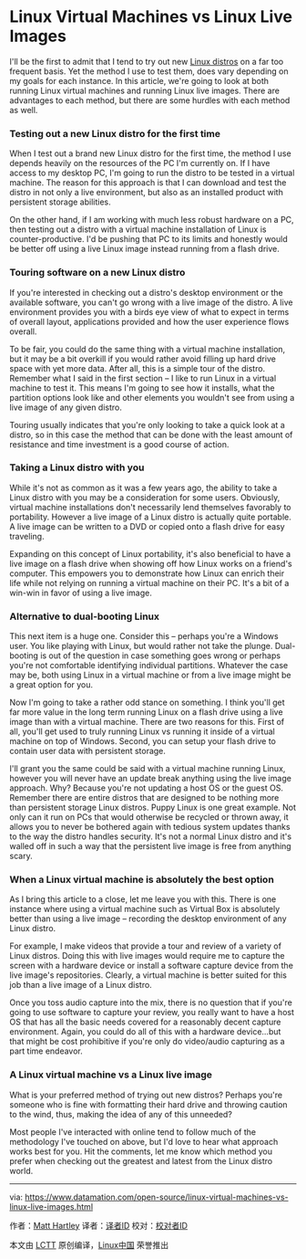 Linux Virtual Machines vs Linux Live Images
======
I'll be the first to admit that I tend to try out new [Linux distros][1] on a far too frequent basis. Yet the method I use to test them, does vary depending on my goals for each instance. In this article, we're going to look at both running Linux virtual machines and running Linux live images. There are advantages to each method, but there are some hurdles with each method as well.

### Testing out a new Linux distro for the first time

When I test out a brand new Linux distro for the first time, the method I use depends heavily on the resources of the PC I'm currently on. If I have access to my desktop PC, I'm going to run the distro to be tested in a virtual machine. The reason for this approach is that I can download and test the distro in not only a live environment, but also as an installed product with persistent storage abilities.

On the other hand, if I am working with much less robust hardware on a PC, then testing out a distro with a virtual machine installation of Linux is counter-productive. I'd be pushing that PC to its limits and honestly would be better off using a live Linux image instead running from a flash drive.

### Touring software on a new Linux distro

If you're interested in checking out a distro's desktop environment or the available software, you can't go wrong with a live image of the distro. A live environment provides you with a birds eye view of what to expect in terms of overall layout, applications provided and how the user experience flows overall.

To be fair, you could do the same thing with a virtual machine installation, but it may be a bit overkill if you would rather avoid filling up hard drive space with yet more data. After all, this is a simple tour of the distro. Remember what I said in the first section – I like to run Linux in a virtual machine to test it. This means I'm going to see how it installs, what the partition options look like and other elements you wouldn't see from using a live image of any given distro.

Touring usually indicates that you're only looking to take a quick look at a distro, so in this case the method that can be done with the least amount of resistance and time investment is a good course of action.

### Taking a Linux distro with you

While it's not as common as it was a few years ago, the ability to take a Linux distro with you may be a consideration for some users. Obviously, virtual machine installations don't necessarily lend themselves favorably to portability. However a live image of a Linux distro is actually quite portable. A live image can be written to a DVD or copied onto a flash drive for easy traveling.

Expanding on this concept of Linux portability, it's also beneficial to have a live image on a flash drive when showing off how Linux works on a friend's computer. This empowers you to demonstrate how Linux can enrich their life while not relying on running a virtual machine on their PC. It's a bit of a win-win in favor of using a live image.

### Alternative to dual-booting Linux

This next item is a huge one. Consider this – perhaps you're a Windows user. You like playing with Linux, but would rather not take the plunge. Dual-booting is out of the question in case something goes wrong or perhaps you're not comfortable identifying individual partitions. Whatever the case may be, both using Linux in a virtual machine or from a live image might be a great option for you.

Now I'm going to take a rather odd stance on something. I think you'll get far more value in the long term running Linux on a flash drive using a live image than with a virtual machine. There are two reasons for this. First of all, you'll get used to truly running Linux vs running it inside of a virtual machine on top of Windows. Second, you can setup your flash drive to contain user data with persistent storage.

I'll grant you the same could be said with a virtual machine running Linux, however you will never have an update break anything using the live image approach. Why? Because you're not updating a host OS or the guest OS. Remember there are entire distros that are designed to be nothing more than persistent storage Linux distros. Puppy Linux is one great example. Not only can it run on PCs that would otherwise be recycled or thrown away, it allows you to never be bothered again with tedious system updates thanks to the way the distro handles security. It's not a normal Linux distro and it's walled off in such a way that the persistent live image is free from anything scary.

### When a Linux virtual machine is absolutely the best option

As I bring this article to a close, let me leave you with this. There is one instance where using a virtual machine such as Virtual Box is absolutely better than using a live image – recording the desktop environment of any Linux distro.

For example, I make videos that provide a tour and review of a variety of Linux distros. Doing this with live images would require me to capture the screen with a hardware device or install a software capture device from the live image's repositories. Clearly, a virtual machine is better suited for this job than a live image of a Linux distro.

Once you toss audio capture into the mix, there is no question that if you're going to use software to capture your review, you really want to have a host OS that has all the basic needs covered for a reasonably decent capture environment. Again, you could do all of this with a hardware device...but that might be cost prohibitive if you're only do video/audio capturing as a part time endeavor.

### A Linux virtual machine vs a Linux live image

What is your preferred method of trying out new distros? Perhaps you're someone who is fine with formatting their hard drive and throwing caution to the wind, thus, making the idea of any of this unneeded?

Most people I've interacted with online tend to follow much of the methodology I've touched on above, but I'd love to hear what approach works best for you. Hit the comments, let me know which method you prefer when checking out the greatest and latest from the Linux distro world.

--------------------------------------------------------------------------------

via: https://www.datamation.com/open-source/linux-virtual-machines-vs-linux-live-images.html

作者：[Matt Hartley][a]
译者：[译者ID](https://github.com/译者ID)
校对：[校对者ID](https://github.com/校对者ID)

本文由 [LCTT](https://github.com/LCTT/TranslateProject) 原创编译，[Linux中国](https://linux.cn/) 荣誉推出

[a]:https://www.datamation.com/author/Matt-Hartley-3080.html
[1]:https://www.datamation.com/open-source/best-linux-distro.html
